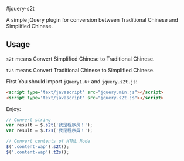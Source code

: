 #jquery-s2t

A simple jQuery plugin for conversion between Traditional Chinese and Simplified Chinese.

## Usage

`s2t` means Convert Simplified Chinese to Traditional Chinese.

`t2s` means Convert Traditional Chinese to Simplified Chinese.

First You should import `jQuery1.6+` and `jquery.s2t.js`:

``` html
<script type='text/javascript' src="jquery.min.js"></script>
<script type='text/javascript' src="jquery.s2t.js"></script>
```

Enjoy:

``` javascript
// Convert string
var result = $.s2t('我是程序员！');
var result = $.t2s('我是程序員！');

// Convert contents of HTML Node
$('.content-wap').s2t();
$('.content-wap').t2s();
```